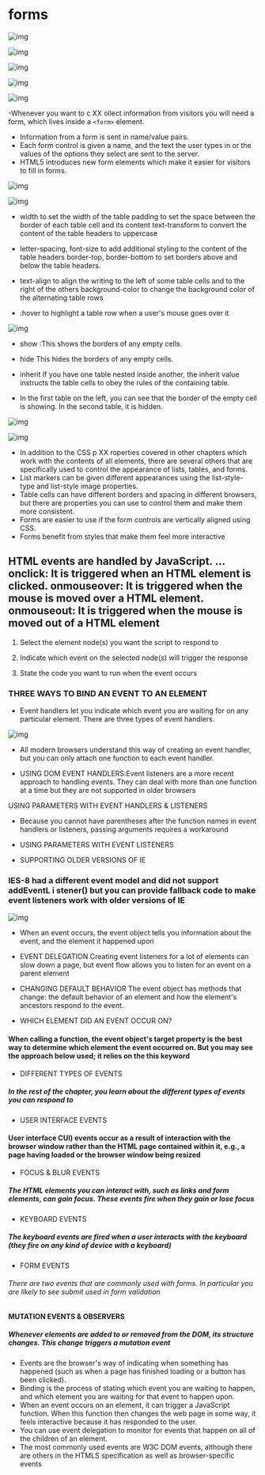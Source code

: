 # forms

![img](https://images.slideplayer.com/23/6640686/slides/slide_10.jpg)

![img](https://disenowebakus.net/en/images/articles/forms-html-examples-styles-css-for-controls.jpg)

![img](https://miro.medium.com/max/2560/1*fETSg7vQPYlfUaVa49f8vg.png)

![img](https://sheetswithmaxmakhrov.files.wordpress.com/2018/08/form31.png?w=676)

![img](https://wpforms.com/wp-content/uploads/2019/08/new-custom-style-wpforms-submit-button.jpg)

-Whenever you want to c XX ollect information from visitors you will need a form, which lives inside a `<form>` element.

- Information from a form is sent in name/value pairs.
- Each form control is given a name, and the text the user types in or the values of the options they select
are sent to the server.
- HTML5 introduces new form elements which make it easier for visitors to fill in forms.

![img](https://images.squarespace-cdn.com/content/v1/5439bf1ee4b039cd17f4e1ed/1422467072216-QK1W3VN5HE7NMDN303ZG/ke17ZwdGBToddI8pDm48kKkU_AQeiAltHXXQXgvuqtpZw-zPPgdn4jUwVcJE1ZvWQUxwkmyExglNqGp0IvTJZUJFbgE-7XRK3dMEBRBhUpyYriKMfsU5Rtlrj8uei-CdCssQdl6xj84lz7KlT3CrYoDgAV1UvFo3sYnHBElVWa4/badbullets)

![img](https://i.ytimg.com/vi/u58vfl571n4/maxresdefault.jpg)

- width to set the width of the table padding to set the space
between the border of each table cell and its content
text-transform to convert the content of the table headers to uppercase
- letter-spacing, font-size to add additional styling to the content of the table headers border-top, border-bottom to set borders above and below the table headers.

- text-align to align the writing to the left of some table cells and to the right of the others background-color to change the background color of the alternating table rows
- :hover to highlight a table row when a user's mouse goes over it

![img](https://slidetodoc.com/presentation_image_h/c96de19d42ac1e5c739a4e561930c174/image-22.jpg)

- show :This shows the borders of any empty cells.

- hide This hides the borders of any empty cells.
- inherit If you have one table nested inside another, the inherit value instructs the table cells to obey the rules of the containing table.
- In the first table on the left, you can see that the border of the empty cell is showing. In the second table, it is hidden.

![img](https://miro.medium.com/max/1838/0*wJjCeBZWkS2LEHhG.png)

![img](https://i.stack.imgur.com/2Ce2d.png)

- In addition to the CSS p XX roperties covered in other chapters which work with the contents of all elements, there are several others that are specifically used to control the appearance of lists, tables, and forms.
- List markers can be given different appearances using the list-style-type and list-style image properties.
- Table cells can have different borders and spacing in different browsers, but there are properties you can use to control them and make them more consistent.
- Forms are easier to use if the form controls are vertically aligned using CSS.
- Forms benefit from styles that make them feel more interactive

## HTML events are handled by JavaScript. ... onclick: It is triggered when an HTML element is clicked. onmouseover: It is triggered when the mouse is moved over a HTML element. onmouseout: It is triggered when the mouse is moved out of a HTML element

1. Select the element node(s) you want the script to respond to

2. Indicate which event on the selected node(s) will trigger the response

3. State the code you want to run when the event occurs

### THREE WAYS TO BIND AN EVENT TO AN ELEMENT

- Event handlers let you indicate which event you are waiting for on any particular element. There are three types of event handlers.

![img](https://data-flair.training/blogs/wp-content/uploads/sites/2/2019/07/Ways-of-Using-JavaScript-Events-1200x675.png)

- All modern browsers understand this way of creating an event handler, but you can only attach one function to each event handler.

- USING DOM EVENT HANDLERS:Event listeners are a more recent approach to handling events. They can deal with more than one function at a time but they are not supported in older browsers

USING PARAMETERS WITH EVENT HANDLERS & LISTENERS

- Because you cannot have parentheses after the function names in event handlers or listeners, passing arguments requires a workaround

- USING PARAMETERS WITH EVENT LISTENERS

- SUPPORTING OLDER VERSIONS OF IE

### IES-8 had a different event model and did not support addEventL i stener() but you can provide fallback code to make event listeners work with older versions of IE

![img](https://www.slideteam.net/media/catalog/product/cache/960x720/e/v/event_flow_presentation_portfolio_Slide01.jpg)

- When an event occurs, the event object tells you information about the event, and the element it happened upon

- EVENT DELEGATION Creating event listeners for a lot of elements can slow down a page, but event flow allows you to listen for an event on a parent element

- CHANGING DEFAULT BEHAVIOR The event object has methods that change: the default behavior of an element and how the element's ancestors respond to the event.

- WHICH ELEMENT DID AN EVENT OCCUR ON?

#### When calling a function, the event object's target property is the best way to determine which element the event occurred on. But you may see the approach below used; it relies on the this keyword

- DIFFERENT TYPES OF EVENTS

##### In the rest of the chapter, you learn about the different types of events you can respond to

- USER INTERFACE EVENTS

#### User interface CUI) events occur as a result of interaction with the browser window rather than the HTML page contained within it, e.g., a page having loaded or the browser window being resized

- FOCUS & BLUR EVENTS

##### The HTML elements you can interact with, such as links and form elements, can gain focus. These events fire when they gain or lose focus

- KEYBOARD EVENTS

##### The keyboard events are fired when a user interacts with the keyboard (they fire on any kind of device with a keyboard)

- FORM EVENTS

###### There are two events that are commonly used with forms. In particular you are likely to see submit used in form validation

#### MUTATION EVENTS & OBSERVERS

##### Whenever elements are added to or removed from the DOM, its structure changes. This change triggers a mutation event

- Events are the browser's way of indicating when something has happened (such as when a page has finished loading or a button has been clicked).
- Binding is the process of stating which event you are waiting to happen, and which element you are waiting for that event to happen upon.
- When an event occurs on an element, it can trigger a JavaScript function. When this function then changes the web page in some way, it feels interactive because it has responded to the user.
- You can use event delegation to monitor for events that happen on all of the children of an element.
- The most commonly used events are W3C DOM events, although there are others in the HTMLS specification as well as browser-specific events